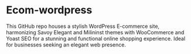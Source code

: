 # Ecom-wordpress
This GitHub repo houses a stylish WordPress E-commerce site, harmonizing Savoy Elegant and Milininst themes with WooCommerce and Yoast SEO for a stunning and functional online shopping experience. Ideal for businesses seeking an elegant web presence.
